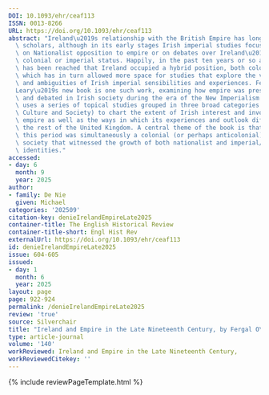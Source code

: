 ```yaml
---
DOI: 10.1093/ehr/ceaf113
ISSN: 0013-8266
URL: https://doi.org/10.1093/ehr/ceaf113
abstract: "Ireland\u2019s relationship with the British Empire has long interested\
  \ scholars, although in its early stages Irish imperial studies focused largely\
  \ on Nationalist opposition to empire or on debates over Ireland\u2019s precise\
  \ colonial or imperial status. Happily, in the past ten years or so a consensus\
  \ has been reached that Ireland occupied a hybrid position, both colonial and imperial,\
  \ which has in turn allowed more space for studies that explore the variety, depth\
  \ and ambiguities of Irish imperial sensibilities and experiences. Fergal O\u2019\
  Leary\u2019s new book is one such work, examining how empire was presented, understood\
  \ and debated in Irish society during the era of the New Imperialism. O\u2019Leary\
  \ uses a series of topical studies grouped in three broad categories (Politics,\
  \ Culture and Society) to chart the extent of Irish interest and involvement in\
  \ empire as well as the ways in which its experiences and outlook differed from\
  \ the rest of the United Kingdom. A central theme of the book is that Ireland in\
  \ this period was simultaneously a colonial (or perhaps anticolonial) and imperial\
  \ society that witnessed the growth of both nationalist and imperial/super-regional\
  \ identities."
accessed:
- day: 6
  month: 9
  year: 2025
author:
- family: De Nie
  given: Michael
categories: '202509'
citation-key: denieIrelandEmpireLate2025
container-title: The English Historical Review
container-title-short: Engl Hist Rev
externalUrl: https://doi.org/10.1093/ehr/ceaf113
id: denieIrelandEmpireLate2025
issue: 604-605
issued:
- day: 1
  month: 6
  year: 2025
layout: page
page: 922-924
permalink: /denieIrelandEmpireLate2025
review: 'true'
source: Silverchair
title: "Ireland and Empire in the Late Nineteenth Century, by Fergal O\u2019Leary"
type: article-journal
volume: '140'
workReviewed: Ireland and Empire in the Late Nineteenth Century,
workReviewedCitekey: ''
---
```

{% include reviewPageTemplate.html %}